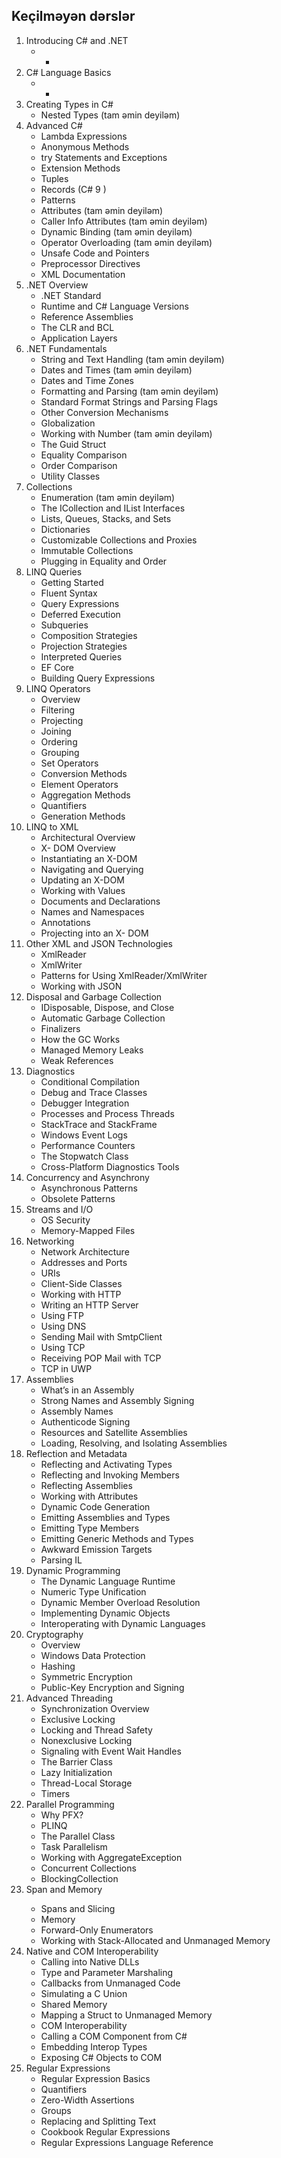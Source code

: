 ## Keçilməyən dərslər
1. Introducing C# and .NET  
    - -
2. C# Language Basics    
    - -
3. Creating Types in C#   
    - Nested Types (tam əmin deyiləm)
4. Advanced C#  
    - Lambda Expressions    
    - Anonymous Methods    
    - try Statements and Exceptions
    - Extension Methods 
    - Tuples    
    - Records (C# 9 )    
    - Patterns    
    - Attributes (tam əmin deyiləm)    
    - Caller Info Attributes (tam əmin deyiləm)    
    - Dynamic Binding (tam əmin deyiləm)     
    - Operator Overloading (tam əmin deyiləm)    
    - Unsafe Code and Pointers    
    - Preprocessor Directives    
    - XML Documentation    
5. .NET Overview      
    - .NET Standard    
    - Runtime and C# Language Versions    
    - Reference Assemblies    
    - The CLR and BCL    
    - Application Layers    
6. .NET Fundamentals    
    - String and Text Handling (tam əmin deyiləm)    
    - Dates and Times (tam əmin deyiləm)    
    - Dates and Time Zones    
    - Formatting and Parsing (tam əmin deyiləm)    
    - Standard Format Strings and Parsing Flags    
    - Other Conversion Mechanisms    
    - Globalization    
    - Working with Number (tam əmin deyiləm)
    - The Guid Struct    
    - Equality Comparison    
    - Order Comparison    
    - Utility Classes    
7. Collections       
    - Enumeration (tam əmin deyiləm)    
    - The ICollection and IList Interfaces   
    - Lists, Queues, Stacks, and Sets    
    - Dictionaries    
    - Customizable Collections and Proxies    
    - Immutable Collections    
    - Plugging in Equality and Order    
8. LINQ Queries     
    - Getting Started    
    - Fluent Syntax    
    - Query Expressions    
    - Deferred Execution    
    - Subqueries    
    - Composition Strategies    
    - Projection Strategies    
    - Interpreted Queries    
    - EF Core    
    - Building Query Expressions    
9. LINQ Operators      
    - Overview    
    - Filtering    
    - Projecting    
    - Joining    
    - Ordering    
    - Grouping    
    - Set Operators    
    - Conversion Methods    
    - Element Operators    
    - Aggregation Methods    
    - Quantifiers    
    - Generation Methods    
10. LINQ to XML     
    - Architectural Overview    
    - X- DOM Overview    
    - Instantiating an X-DOM    
    - Navigating and Querying    
    - Updating an X-DOM    
    - Working with Values    
    - Documents and Declarations    
    - Names and Namespaces    
    - Annotations    
    - Projecting into an X- DOM    
11. Other XML and JSON Technologies    
    - XmlReader    
    - XmlWriter    
    - Patterns for Using XmlReader/XmlWriter    
    - Working with JSON    
12. Disposal and Garbage Collection     
    - IDisposable, Dispose, and Close    
    - Automatic Garbage Collection    
    - Finalizers    
    - How the GC Works    
    - Managed Memory Leaks    
    - Weak References    
13. Diagnostics       
    - Conditional Compilation    
    - Debug and Trace Classes    
    - Debugger Integration    
    - Processes and Process Threads    
    - StackTrace and StackFrame    
    - Windows Event Logs    
    - Performance Counters    
    - The Stopwatch Class    
    - Cross-Platform Diagnostics Tools    
14. Concurrency and Asynchrony          
    - Asynchronous Patterns    
    - Obsolete Patterns    
15. Streams and I/O  
    - OS Security    
    - Memory-Mapped Files    
16. Networking      
    - Network Architecture    
    - Addresses and Ports    
    - URIs    
    - Client-Side Classes    
    - Working with HTTP    
    - Writing an HTTP Server    
    - Using FTP    
    - Using DNS    
    - Sending Mail with SmtpClient    
    - Using TCP    
    - Receiving POP  Mail with TCP    
    - TCP in UWP    
17. Assemblies       
    - What’s in an Assembly    
    - Strong Names and Assembly Signing    
    - Assembly Names    
    - Authenticode Signing    
    - Resources and Satellite Assemblies    
    - Loading, Resolving, and Isolating Assemblies    
18. Reflection and Metadata   
    - Reflecting and Activating Types    
    - Reflecting and Invoking Members    
    - Reflecting Assemblies    
    - Working with Attributes    
    - Dynamic Code Generation    
    - Emitting Assemblies and Types    
    - Emitting Type Members    
    - Emitting Generic Methods and Types    
    - Awkward Emission Targets    
    - Parsing IL    
19. Dynamic Programming     
    - The Dynamic Language Runtime    
    - Numeric Type Unification    
    - Dynamic Member Overload Resolution    
    - Implementing Dynamic Objects    
    - Interoperating with Dynamic Languages    
20. Cryptography     
    - Overview    
    - Windows Data Protection    
    - Hashing    
    - Symmetric Encryption    
    - Public-Key Encryption and Signing    
21. Advanced Threading    
    - Synchronization Overview    
    - Exclusive Locking    
    - Locking and Thread Safety    
    - Nonexclusive Locking    
    - Signaling with Event Wait Handles    
    - The Barrier Class    
    - Lazy Initialization    
    - Thread-Local Storage    
    - Timers    
22. Parallel Programming        
    - Why PFX?    
    - PLINQ    
    - The Parallel Class    
    - Task Parallelism    
    - Working with AggregateException    
    - Concurrent Collections    
    - BlockingCollection<T>    
23. Span<T> and Memory<T>      
    - Spans and Slicing    
    - Memory<T>    
    - Forward-Only Enumerators    
    - Working with Stack-Allocated and Unmanaged Memory    
24. Native and COM Interoperability    
    - Calling into Native DLLs    
    - Type and Parameter Marshaling    
    - Callbacks from Unmanaged Code    
    - Simulating a C Union    
    - Shared Memory    
    - Mapping a Struct to Unmanaged Memory    
    - COM Interoperability    
    - Calling a COM Component from C#    
    - Embedding Interop Types    
    - Exposing C# Objects to COM    
25. Regular Expressions     
    - Regular Expression Basics    
    - Quantifiers    
    - Zero-Width Assertions    
    - Groups    
    - Replacing and Splitting Text    
    - Cookbook Regular Expressions    
    - Regular Expressions Language Reference     